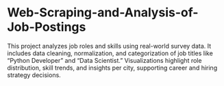 # Web-Scraping-and-Analysis-of-Job-Postings
This project analyzes job roles and skills using real-world survey data. It includes data cleaning, normalization, and categorization of job titles like “Python Developer” and “Data Scientist.” Visualizations highlight role distribution, skill trends, and insights per city, supporting career and hiring strategy decisions.
